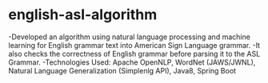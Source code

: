 # english-asl-algorithm
-Developed an algorithm using natural language processing and machine learning for English grammar text into American Sign Language grammar.
-It also checks the correctness of English grammar before parsing it to the ASL Grammar.
-Technologies Used: Apache OpenNLP, WordNet (JAWS/JWNL), Natural Language Generalization (Simplenlg API), Java8, Spring Boot
